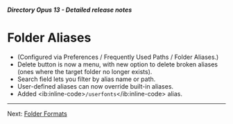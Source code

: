 ##### Directory Opus 13 - Detailed release notes

# Folder Aliases

- (Configured via Preferences / Frequently Used Paths / Folder Aliases.)
- Delete button is now a menu, with new option to delete broken aliases (ones where the target folder no longer exists).
- Search field lets you filter by alias name or path.
- User-defined aliases can now override built-in aliases.
- Added \<ib:inline-code\>`/userfonts`\</ib:inline-code\> alias.

------------------------------------------------------------------------

Next: [Folder Formats](/Manual/release_history/opus13_detailed/folder_formats.md)

